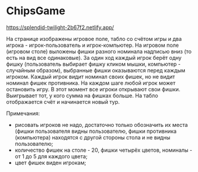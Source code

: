 # ChipsGame
https://splendid-twilight-2b67f2.netlify.app/

На странице изображены игровое поле, табло со счётом игры и два игрока - игрок-пользователь и игрок-компьютер.
На игровом поле (игровом столе) выложены фишки разного номинала надписью вниз (то есть на вид все одинаковые).
За один ход каждый игрок берёт одну фишку (пользователь выбирает фишку кликом мышки, компьютер - случайным образом), выбранные фишки оказываются перед каждым игроком. Каждый игрок видит номинал своих фишек, но не видит номинал фишек противника.
На каждом шаге любой игрок может остановить игру. В этот момент все игроки открывают свои фишки. Выигрывает тот, у кого сумма на фишках больше.
На табло отображается счёт и начинается новый тур.

Примечания:
- рисовать игроков не надо, достаточно только обозначить их места (фишки пользователя видны пользователю, фишки противника (компьютера) находятся с другой стороны стола и не видны пользователю;
- количество фишек на столе - 20, фишки четырёх цветов, номиналы - от 1 до 5 для каждого цвета;
- цвет фишек виден игрокам;

